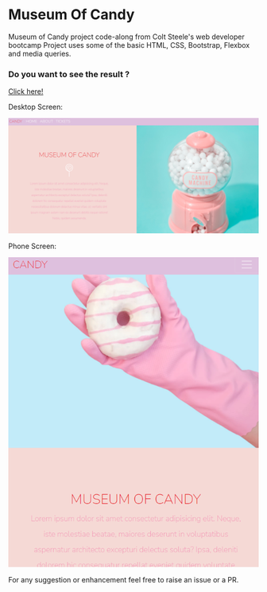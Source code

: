 # Museum Of Candy

Museum of Candy project code-along from Colt Steele's web developer bootcamp
Project uses some of the basic HTML, CSS, Bootstrap, Flexbox and media queries.

### Do you want to see the result ? ###

[Click here!](https://tips367.github.io/MuseumOfCandy/)

Desktop Screen: 

![alt text](https://github.com/tips367/MuseumOfCandy/blob/main/screenshots/desktop.png)

Phone Screen:

![alt text](https://github.com/tips367/MuseumOfCandy/blob/main/screenshots/mobile.png)

For any suggestion or enhancement feel free to raise an issue or a PR.

